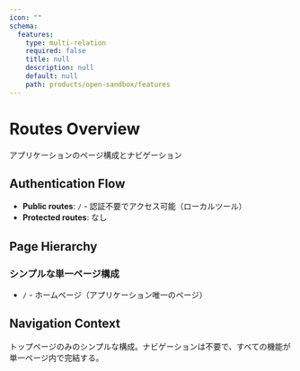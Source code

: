 ```yaml
---
icon: ""
schema:
  features:
    type: multi-relation
    required: false
    title: null
    description: null
    default: null
    path: products/open-sandbox/features
---
```


# Routes Overview

アプリケーションのページ構成とナビゲーション

## Authentication Flow

- **Public routes**: `/` - 認証不要でアクセス可能（ローカルツール）
- **Protected routes**: なし

## Page Hierarchy

### シンプルな単一ページ構成
- `/` - ホームページ（アプリケーション唯一のページ）

## Navigation Context

トップページのみのシンプルな構成。ナビゲーションは不要で、すべての機能が単一ページ内で完結する。
